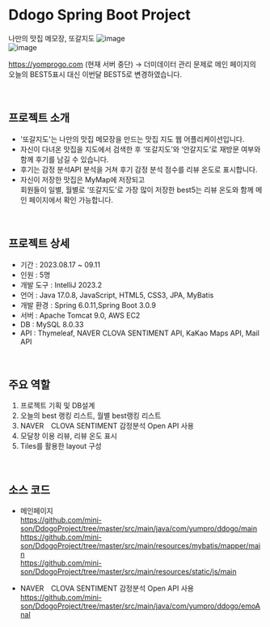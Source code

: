 # Ddogo Spring Boot Project
나만의 맛집 메모장, 또갈지도
![image](https://github.com/mini-son/DdogoProject/assets/134951047/81b6408c-7941-49ef-86a5-565d6dee1ce4)  
![image](https://github.com/mini-son/DdogoProject/assets/134951047/5a121138-ebaa-44d4-8b4e-54c4d5323a37)

https://yomprogo.com (현재 서버 중단) 
-> 더미데이터 관리 문제로 메인 페이지의 오늘의 BEST5표시 대신 이번달 BEST5로 변경하였습니다.  
   
   
<br/> 

## 프로젝트 소개
 - '또갈지도'는 나만의 맛집 메모장을 만드는 맛집 지도 웹 어플리케이션입니다.  
 - 자신이 다녀온 맛집을 지도에서 검색한 후 ‘또갈지도’와 ‘안갈지도’로 재방문 여부와 함께 후기를 남길 수 있습니다.  
 - 후기는 감정 분석API 분석을 거쳐 후기 감정 분석 점수를 리뷰 온도로 표시합니다.  
 - 자신이 저장한 맛집은 MyMap에 저장되고  
 회원들이 일별, 월별로 ‘또갈지도’로 가장 많이 저장한 best5는 리뷰 온도와 함께 메인 페이지에서 확인 가능합니다.  
  
<br/>   
   
## 프로젝트 상세
- 기간 : 2023.08.17 ~ 09.11  
- 인원 : 5명  
- 개발 도구 : IntelliJ 2023.2  
- 언어 : Java 17.0.8,  JavaScript, HTML5, CSS3, JPA, MyBatis  
- 개발 환경 : Spring 6.0.11,Spring Boot 3.0.9  
- 서버 : Apache Tomcat 9.0, AWS EC2  
- DB : MySQL 8.0.33  
- API : Thymeleaf, NAVER CLOVA SENTIMENT API, KaKao Maps API, Mail API  
  
<br/>   
  
## 주요 역할
1. 프로젝트 기획 및 DB설계
2. 오늘의 best 랭킹 리스트, 월별 best랭킹 리스트
3. NAVER　CLOVA SENTIMENT 감정분석 Open API 사용
4. 모달창 이용 리뷰, 리뷰 온도 표시
5. Tiles를 활용한 layout 구성

<br/>   
  
## 소스 코드
- 메인페이지  
https://github.com/mini-son/DdogoProject/tree/master/src/main/java/com/yumpro/ddogo/main  
https://github.com/mini-son/DdogoProject/tree/master/src/main/resources/mybatis/mapper/main  
https://github.com/mini-son/DdogoProject/tree/master/src/main/resources/static/js/main  
  
- NAVER　CLOVA SENTIMENT 감정분석 Open API 사용  
https://github.com/mini-son/DdogoProject/tree/master/src/main/java/com/yumpro/ddogo/emoAnal  
     
  
